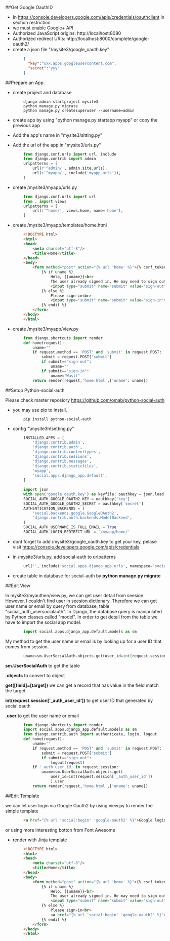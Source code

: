 ##Get Google OauthID


+ In https://console.developers.google.com/apis/credentials/oauthclient in section restriction
+ we must enable Google+ API
+ Authorized JavaScript origins: http://localhost:8080
+ Authorized redirect URIs: http://localhost:8000/complete/google-oauth2/
+ create a json file "/mysite3/google_oauth.key"
```json
        {
          "key":"xxx.apps.googleusercontent.com",
          "secret":"yyy"
        }
```

##Prepare an App

+ create project and database
```shell
        django-admin startproject mysite3
        python manage.py migrate
        python manage.py createsuperuser --username=admin
```

+ create app by using "python manage.py startapp myapp" or copy the previous app

+ Add the app's name in "mysite3/sitting.py"
+ Add the url of the app in "mysite3/urls.py"
```python
        from django.conf.urls import url, include
        from django.contrib import admin
        urlpatterns = [ 
            url(r'^admin/', admin.site.urls),
            url(r'^myapp/', include('myapp.urls')),
        ]
```

+ create /mysite3/myapp/urls.py

```python
        from django.conf.urls import url
        from . import views
        urlpatterns = [
            url(r'^home/', views.home, name='home'),
        ]

```

+ create /mysite3/myapp/templates/home.html

```html
        <!DOCTYPE html>
        <html>
        <head>
            <meta charset="utf-8"/>
            <title>Home</title>
        </head>
        <body>
            <form method="post" action="{% url 'home' %}">{% csrf_token %}
                {% if uname %}
                    Helo, {{uname}}<br>
                    The user already signed in. He may need to sign out<br>
                    <input type="submit" name="submit" value="sign-out">            
                {% else %}
                    Please sign-in<br>
                    <input type="submit" name="submit" value="sign-in">
                {% endif %}  
            </form> 
        </body>
        </html>
```

+ create /mysite3/myapp/view.py

```python
        from django.shortcuts import render
        def home(request):
            uname=""
            if request.method == 'POST' and 'submit' in request.POST:
                submit = request.POST['submit']
                if submit=="sign-out":
                    uname=""
                if submit=="sign-in":
                    uname="Wasit"
            return render(request,'home.html',{'uname': uname})
```

##Setup Python-social-auth

Please check master reposiory https://github.com/omab/python-social-auth

+ you may use pip to install.

```shell
        pip install python-social-auth
```

+ config "\mysite3h\setting.py"

```python
        INSTALLED_APPS = [
            'django.contrib.admin',
            'django.contrib.auth',
            'django.contrib.contenttypes',
            'django.contrib.sessions',
            'django.contrib.messages',
            'django.contrib.staticfiles',
            'myapp',
            'social.apps.django_app.default',
        ]
        
        import json
        with open('google_oauth.key') as keyfile: oauthkey = json.load(keyfile)
        SOCIAL_AUTH_GOOGLE_OAUTH2_KEY = oauthkey['key']
        SOCIAL_AUTH_GOOGLE_OAUTH2_SECRET = oauthkey['secret']
        AUTHENTICATION_BACKENDS = (
            'social.backends.google.GoogleOAuth2',
            'django.contrib.auth.backends.ModelBackend',
        )
        SOCIAL_AUTH_USERNAME_IS_FULL_EMAIL = True
        SOCIAL_AUTH_LOGIN_REDIRECT_URL = '/myapp/home/'
```

+ dont forget to add /mysite3/google_oauth.key to get your key, pelase visit https://console.developers.google.com/apis/credentials

+ in /mysite3/urls.py, add social-auth to urlpatterns

``` python
        url('', include('social.apps.django_app.urls', namespace='social')),
```

+ create table in database for social-auth by **python manage.py migrate**

##Edit View

In mysite3/myauthen/view.py, we can get user detail from seesion. However, I couldn't find user in seesion dictionary. Therefore we can get user name or email by query from database, table "social_auth_usersocialauth". In Django, the database query is manipulated by Python classes called "model". In order to get detail from the table we have to import the social app model.

```python
        import social.apps.django_app.default.models as sm
```
My method to get the user name or email is by looking up for a user ID that comes from session.

```python
        uname=sm.UserSocialAuth.objects.get(user_id=int(request.session['_auth_user_id'])).user
```

**sm.UserSocialAuth** to get the table

**.objects** to convert to object

**get([field]=[target])** we can get a record that has value in the field match the target

**int(request.session['_auth_user_id'])** to get user ID that generated by social oauth 

**.user** to get the user name or email

```python
        from django.shortcuts import render
        import social.apps.django_app.default.models as sm
        from django.contrib.auth import authenticate, login, logout
        def home(request):
            uname=""
            if request.method == 'POST' and 'submit' in request.POST:
                submit = request.POST['submit']
                if submit=="sign-out":
                    logout(request)
            if '_auth_user_id' in request.session:
                uname=sm.UserSocialAuth.objects.get(
                    user_id=int(request.session['_auth_user_id'])
                    ).user
            return render(request,'home.html',{'uname': uname})
```

##Edit Template

we can let user login via Google Oauth2 by using view.py to render the simple template

```html
        <a href="{% url 'social:begin' 'google-oauth2' %}">Google login</a>
```

or using more interesting botton from Font Awesome

<link rel="stylesheet" href="https://maxcdn.bootstrapcdn.com/font-awesome/4.5.0/css/font-awesome.min.css">

+ render with Jinja template

```html
        <!DOCTYPE html>
        <html>
        <head>
            <meta charset="utf-8"/>
            <title>Home</title>
        </head>
        <body>
            <form method="post" action="{% url 'home' %}">{% csrf_token %}
                {% if uname %}
                    Helo, {{uname}}<br>
                    The user already signed in. He may need to sign out<br>
                    <input type="submit" name="submit" value="sign-out">            
                {% else %}
                    Please sign-in<br>
                    <a href="{% url 'social:begin' 'google-oauth2' %}">Google login</a>
                {% endif %}  
            </form> 
        </body>
        </html>
```
